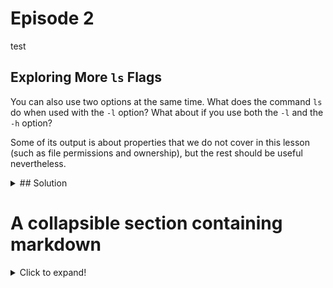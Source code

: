 # Episode 2
test
## Exploring More `ls` Flags

You can also use two options at the same time. What does the command `ls` do when used
with the `-l` option? What about if you use both the `-l` and the `-h` option?

Some of its output is about properties that we do not cover in this lesson (such as file permissions and ownership), but the rest should be useful nevertheless.
<details>
<summary>## Solution</summary>
The `-l` option makes `ls` use a long listing format, showing not only the file/directory names but also additional information such as the file size and the time of its last modification. If you use both the `-h` option and the `-l` option, this makes the file size ‘Human readable’, i.e. displaying something like `5.3K` instead of `5369`.
</details>

# A collapsible section containing markdown
<details>
  <summary>Click to expand!</summary>
  
  ## Heading
  1. A numbered
  2. list
     * With some
     * Sub bullets
</details>

